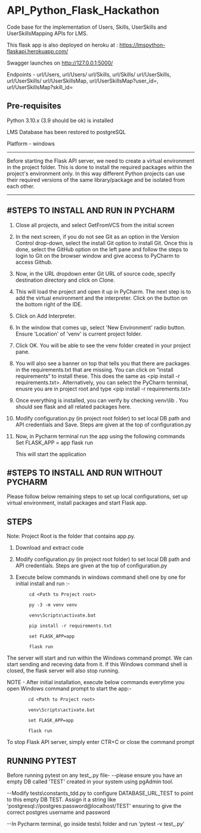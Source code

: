 # API_Python_Flask_Hackathon

Code base for the implementation of Users, Skills, UserSkills and UserSkillsMapping APIs for LMS. 

This flask app is also deployed on heroku at :  https://lmspython-flaskapi.herokuapp.com/

Swagger launches on http://127.0.0.1:5000/

Endpoints - 
url/Users, url/Users/<id>
url/Skills, url/Skills/<id>
url/UserSkills, url/UserSkills/<id>
url/UserSkillsMap, url/UserSkillsMap?user_id=<id>, url/UserSkillsMap?skill_id=<id>

Pre-requisites
-------------- 

Python 3.10.x (3.9 should be ok) is installed

LMS Database has been restored to postgreSQL

Platform  - windows

***********************************************************************************************************************
Before starting the Flask API server, we need to create a virtual environment in the project folder. This is done to install 
the required packages within the project's environment only. In this way different Python projects can use their required 
versions of the same library/package and be isolated from each other.
***********************************************************************************************************************

#STEPS TO INSTALL AND RUN IN PYCHARM
-----------------------------------------
1. Close all projects, and select GetFromVCS from the initial screen
2. In the next screen, if you do not see Git as an option in the Version Control drop-down, select the install Git option to install Git.
   Once this is done, select the GitHub option on the left pane and follow the steps to login to Git on the browser window and give access to PyCharm to access Github.
3. Now, in the URL dropdown enter Git URL of source code, specify destination directory and click on Clone.
4. This will load the project and open it up in PyCharm. The next step is to add the virtual environment and the interpreter. Click on the <No Interpreter> button on the bottom    right of the IDE.
5. Click on Add Interpreter.
6. In the window that comes up, select 'New Environment' radio button. Ensure 'Location' of 'venv' is current project folder.
7. Click OK. You will be able to see the venv folder created in your project pane.
8. You will also see a banner on top that tells you that there are packages in the requirements.txt that are missing. You can click on “install requirements“ to install these. 
This does the same as <pip install -r requirements.txt>. Alternatively, you can select the PyCharm terminal, enusre you are in project root and type <pip install -r requirements.txt>
9. Once everything is installed, you can verify by checking venv\lib . You should see flask and all related packages here.
10. Modify configuration.py (in project root folder) to set local DB path and API credentials and Save. Steps are given at the top of configuration.py 
11. Now, in Pycharm terminal run the app using the following commands	
    Set FLASK_APP = app
    flask run     
            
    This will start the application 
            

#STEPS TO INSTALL AND RUN WITHOUT PYCHARM
-----------------------------------------
Please follow below remaining steps to set up local configurations, set up virtual environment, install packages and start Flask app.

STEPS
------
Note: Project Root is the folder that contains app.py. 

1. Download and extract code

2. Modify configuration.py (in project root folder) to set local DB path and API credentials. Steps are given at the top of configuration.py 

3. Execute below commands in windows command shell one by one for initial install and run :-

            cd <Path to Project root>
            
            py -3 -m venv venv

            venv\Scripts\activate.bat

            pip install -r requirements.txt

            set FLASK_APP=app

            flask run

The server will start and run within the Windows command prompt. 
We can start sending and receving data from it.
If this Windows command shell is closed,  the flask server will also stop running.

NOTE - After initial installation, execute below commands everytime you open Windows command prompt to start the app:-

            cd <Path to Project root>

            venv\Scripts\activate.bat

            set FLASK_APP=app

            flask run


To stop Flask API server, simply enter CTR+C or close the command prompt


RUNNING PYTEST
--------------
Before running pytest on any test_<filename>.py file-
--please ensure you have an empty DB called 'TEST' created in your system using pgAdmin tool. 
   
--Modify tests\constants_tdd.py to configure DATABASE_URL_TEST to point to this empty DB TEST.
    Assign it a string like 'postgresql://postgres:password@localhost/TEST' ensuring to give the correct 
    postgres username and password 
   
--In Pycharm terminal, go inside tests\ folder and run 'pytest -v test_<filename>.py'

